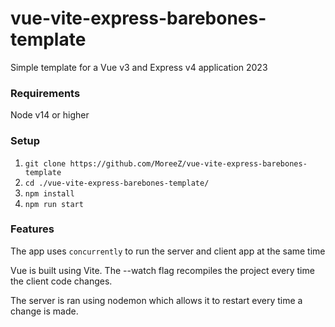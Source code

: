 # vue-vite-express-barebones-template
Simple template for a Vue v3 and Express v4 application 2023

### Requirements

Node v14 or higher

### Setup

1. `git clone https://github.com/MoreeZ/vue-vite-express-barebones-template`
2. `cd ./vue-vite-express-barebones-template/`
3. `npm install`
4. `npm run start`

### Features

The app uses `concurrently` to run the server and client app at the same time

Vue is built using Vite. The --watch flag recompiles the project every time the client code changes.

The server is ran using nodemon which allows it to restart every time a change is made.
